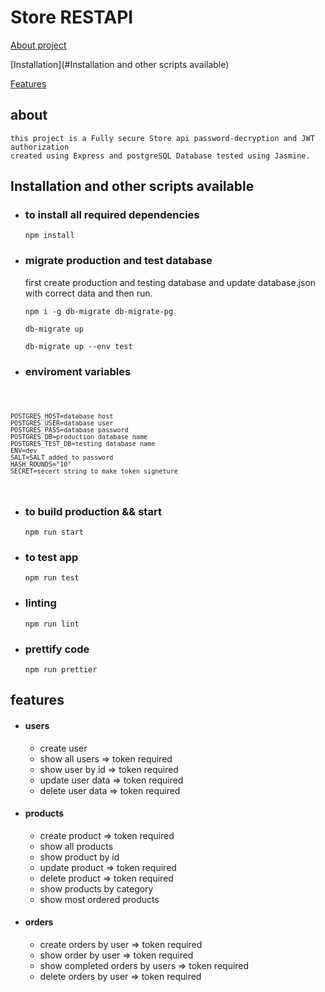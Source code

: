 # Store RESTAPI

[About project](#about)

[Installation](#Installation and other scripts available)

[Features](#features)

## about

    this project is a Fully secure Store api password-decryption and JWT authorization
    created using Express and postgreSQL Database tested using Jasmine.


## Installation and other scripts available

- ### to install all required dependencies

    `npm install`

- ### migrate production and test database

    first create production and testing database 
    and update database.json with correct data
    and then run.

    `npm i -g db-migrate db-migrate-pg`
    
    `db-migrate up`

    `db-migrate up --env test` 


- ### enviroment variables

<code>

    POSTGRES_HOST=database host
    POSTGRES_USER=database user
    POSTGRES_PASS=database password
    POSTGRES_DB=production database name
    POSTGRES_TEST_DB=testing database name
    ENV=dev
    SALT=SALT added to password 
    HASH_ROUNDS="10"
    SECRET=secert string to make token signeture

</code>


- ### to build production && start

    `npm run start`

- ### to test app

    `npm run test`

- ### linting 

    `npm run lint`

- ### prettify code 

    `npm run prettier`

## features

- #### users 
    - create user
    - show all users => token required
    - show user by id => token required 
    - update user data => token required 
    - delete user data => token required

- #### products
    - create product => token required 
    - show all products 
    - show product by id 
    - update product => token required 
    - delete product => token required 
    - show products by category
    - show most ordered products
- #### orders 
    - create orders by user => token required
    - show order by user => token required 
    - show completed orders by users => token required 
    - delete orders by user => token required 
